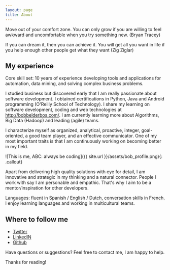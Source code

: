 ```yaml
---
layout: page
title: About
---
```


<p class="message">
Move out of your comfort zone. You can only grow if you are willing to feel awkward and uncomfortable when you try something new. (Bryan Tracey)
</p>
<p class="message">
If you can dream it, then you can achieve it. You will get all you want in life if you help enough other people get what they want (Zig Ziglar)
</p>

## My experience

Core skill set: 10 years of experience developing tools and applications for automation, data mining, and solving complex business problems.

I studied business but discovered early that I am really passionate about software development. I obtained certifications in Python, Java and Android programming (O'Reilly School of Technology). I share my learning on software development, coding and web technologies at http://bobbelderbos.com/. I am currently learning more about Algorithms, Big Data (Hadoop) and leading (agile) teams.

I characterize myself as organized, analytical, proactive, integer, goal-oriented, a good team player, and an effective communicator. One of my most important traits is that I am continuously working on becoming better in my field. 

![This is me, ABC: always be coding]({{ site.url }}/assets/bob_profile.png){: .callout}

Apart from delivering high quality solutions with eye for detail, I am innovative and strategic in my thinking and a natural connector. People I work with say I am personable and empathic. That's why I aim to be a mentor/inspiration for other developers. 

Languages: fluent in Spanish / English / Dutch, conversation skills in French. I enjoy learning languages and working in multicultural teams.

## Where to follow me

* [Twitter](http://twitter.com/bbelderbos)
* [LinkedIN](https://www.linkedin.com/in/bbelderbos)
* [Github](http://github.com/bbelderbos)

Have questions or suggestions? Feel free to contact me, I am happy to help.

Thanks for reading!

